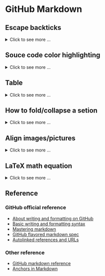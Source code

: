 # GitHub Markdown #

## Escape backticks ##

<details>
<summary>Click to see more ...</summary>

### Excape backticks in plain text ###

Backticks in plain text can be backslash-excaped:

```
The symbol "\`" is called a backtick.
```

The symbol "\`" is called a backtick.


### Excape backticks in inline code blocks ###

Backticks in inline code blocks can be excaped by being enclosed
between `` `` `` and ``  `` ``:

```
The keyboard shortcut (`` ^` ``) can be used to open a terminal window in VS Code.
```

The keyboard shortcut (`` ^` ``) can be used to open a terminal window in VS Code.


### Escape backticks ###

Use more backticks instead of only 3 backticks to escape backticks
inside code block:

``````
````
Some code

```
Some code inside another code
```
````
``````

````
Some code

```
Some code inside another code
```
````

</details>


## Souce code color highlighting ##

<details>
<summary>Click to see more ...</summary>

See:
- [Creating and highlighting code blocks](https://help.github.com/articles/creating-and-highlighting-code-blocks/)
- [List of supported languages on GitHub](https://github.com/github/linguist/blob/master/lib/linguist/languages.yml)
- [How to escape backticks in code block ?](https://github.com/jonschlinkert/remarkable/issues/146)

### Console code ###

<pre lang="no-highlight"><code>
```console
$ pip3 install mlhub
Collecting mlhub
  Downloading https://files.pythonhosted.org/packages/61/4c/0fe1b263358bad88525594a8dd319c40934c16e6c3cc01f32b0b8edb5537/mlhub-2.0.1.tar.gz
Collecting pyyaml (from mlhub)
...
$ ml --version
mlhub version 2.0.1
```
</code></pre>

```console
$ pip3 install mlhub
Collecting mlhub
  Downloading https://files.pythonhosted.org/packages/61/4c/0fe1b263358bad88525594a8dd319c40934c16e6c3cc01f32b0b8edb5537/mlhub-2.0.1.tar.gz
Collecting pyyaml (from mlhub)
...
$ ml --version
mlhub version 2.0.1
```

### C++ ###

<pre lang="no-highlight"><code>
```c++
#include<iostream>

int main() {
  std::cout << "Hello World!\n";
  return 0;
}
```
</code></pre>

```c++
#include<iostream>

int main() {
  std::cout << "Hello World!\n";
  return 0;
}
```

### No highlight ###

<pre lang="no-highlight"><code>
```no-highlight
# Header 1
## Header 2
### Header 3
```
</code></pre>

```no-highlight
# Header 1
## Header 2
### Header 3
```


</details>


## Table ##

<details>
<summary>Click to see more ...</summary>

See:
- [Mastering Markdown](https://guides.github.com/features/mastering-markdown/)
- [Organizing information with tables](https://help.github.com/articles/organizing-information-with-tables/)
- [Github markdown, syntax highlight of code blocks in the table cell](https://stackoverflow.com/a/53038904)

### What GitHub Markdown can do ###

**NOTE**: Blank/empty cells should use `&nbsp;`, otherwise they will
not be rendered correctly.

```Markdown
|header 1|header 2|center|left aligned|right aligned|
|--------|--------|:----:|:-----------|------------:|
| r 1 c 1 | r 1 c 2 | r 1 c 3 blablabla | r 1 c 4 blablabla | r 1 c 5 blablabla |
| &nbsp;  | r 2 c 2 | r 2 c 3 | r 2 c 4 | r 2 c 5 |
| r 3 c 1 | r 3 c 2 | r 3 c 3 | r 3 c 4 | r 3 c 5 |
```

| header 1 | header 2 | center            | left aligned      |     right aligned |
|----------|----------|:-----------------:|:------------------|------------------:|
| r 1 c 1  | r 1 c 2  | r 1 c 3 blablabla | r 1 c 4 blablabla | r 1 c 5 blablabla |
| &nbsp;   | r 2 c 2  | r 2 c 3           | r 2 c 4           |           r 2 c 5 |
| r 3 c 1  | r 3 c 2  | r 3 c 3           | r 3 c 4           |           r 3 c 5 |


### What can only be done by HTML ###

```html
<table>
<thead><tr><th>header 1</th><th>header 2</th><th>header 3</th></tr></thead>
<tbody>
<tr><td>row 1 column 1</td><td align="right">row 1 column 2 blablabla</td><td rowspan="2">row 1-2 column 3</td></tr>
<tr><td>row 2 column 1</td><td align="right">row 2 column 2</td></tr>
<tr><td colspan="3">row 3 column 1-3</td></tr>
</tbody>
</table>
```

<table>
<thead><tr><th>header 1</th><th>header 2</th><th>header 3</th></tr></thead>
<tbody>
<tr><td>row 1 column 1</td><td align="right">row 1 column 2 blablabla</td><td rowspan="2">row 1-2 column 3</td></tr>
<tr><td>row 2 column 1</td><td align="right">row 2 column 2</td></tr>
<tr><td colspan="3">row 3 column 1-3</td></tr>
</tbody>
</table>

To put code blocks inside a table cell, add a blank line before the
markdown code block:

``````html
<table>
<tr><th>YAML</th><th>JSON</th></tr>
<tr>
  <td>
  
```yaml
number: 3.14159
bool: true
string: 'hello'
another-string: bye bye
dict:
  name: Simon
  weight: 66
another-dict: {name: Simon, weight: 66}
```
  </td>
  <td>

```json
{
  "number": 3.14159,
  "bool": true,
  "string": "hello",
  "another-string": "bye bye",
  "dict": {
    "name": "Simon",
    "weight": 66
  },
  "another-dict": {
    "name": "Simon",
    "weight": 66
  }
}
```
  </td>
</tr>
</table>
``````

<table>
<tr><th>YAML</th><th>JSON</th></tr>
<tr>
  <td>
  
```yaml
number: 3.14159
bool: true
string: 'hello'
another-string: bye bye
dict:
  name: Simon
  weight: 66
another-dict: {name: Simon, weight: 66}
```
  </td>
  <td>

```json
{
  "number": 3.14159,
  "bool": true,
  "string": "hello",
  "another-string": "bye bye",
  "dict": {
    "name": "Simon",
    "weight": 66
  },
  "another-dict": {
    "name": "Simon",
    "weight": 66
  }
}
```
  </td>
</tr>
</table>

</details>


## How to fold/collapse a setion ##

<details>
<summary>Click to see more ...</summary>

This can be done by using HTML since it is not directly supported by
GitHub Markdown.

See:
- [A collapsible section with markdown](https://gist.github.com/pierrejoubert73/902cc94d79424356a8d20be2b382e1ab)

```
<details>
<summary>Click here ...</summary>

This sentence will be collapsed/expanded by clicking the line above.

</details>
```

<details>
<summary>Click here ...</summary>

This sentence will be collapsed/expanded by clicking the line above.

</details>

</details>


## Align images/pictures ##

<details>
<summary>Click to see more ...</summary>

To show a single picture in a GitHub markdown file, one can use
`![alternative text](URL)`.  But aligning pictures can be done by
using HTML since it is not directly supported by GitHub Markdown.

See:
- [Center alignment](https://stackoverflow.com/a/51992125)
- [Left and right alignment](https://stackoverflow.com/a/50192235)

### Center alignment ###

```html
<p align="center"> 
  <img src="put image url here" alt="alternate text">
</p>
```

### Left Alignment ###

```html
<img align="left" src="put image url here">
```

### Right Alignment ###

```html
<img align="right" src="put image url here">
```

### Side by Side ###

The most important is to adjust the `height` or `width` of the
pictures to let them fit into a row.

```html
<img align="center" src="url 1" height="250"/>
<img align="center" src="url 2" height="250"/>
```

</details>


## LaTeX math equation ##

<details>
<summary>Click to see more ...</summary>

This can be done by using the service from [CodeCogs
Equation](http://latex.codecogs.com/).  You can put the LaTeX math
equation as parameter to the end of
`http://latex.codecogs.com/svg.latex?`, then a svg image of the
equation will be generated so that you can put the composed link as
embedded image in Markdown doc.  For example, to display LeTaX
equation `\frac{1}{1+sin(x)}`, you can use

```markdown
![my equation](http://latex.codecogs.com/svg.latex?\frac{1}{1+sin(x)})
```

Then it will be shown as a image looks like ![my
equation](http://latex.codecogs.com/svg.latex?\frac{1}{1+sin(x)}).

### Update on 21/11/2022 ###

As announced in 19/05/2022 at [Math support in
Markdown](https://github.blog/2022-05-19-math-support-in-markdown/),
GitHub now supports math expressions natively in Markdown by using the
JavaScript library MathJax.  See [Writing mathematical expressions:
Use Markdown to display mathematical expressions on
GitHub](https://docs.github.com/en/get-started/writing-on-github/working-with-advanced-formatting/writing-mathematical-expressions).

Available TeX/LaTeX commands are listed in [Supported TeX/LaTeX
commands](https://docs.mathjax.org/en/latest/input/tex/macros/index.html).
For example, if the following LaTex math equation is put inside a
`` ```math `` code block:

```latex
\mathbf{J} = [
  \frac{\partial\mathbf{Y}}{\partial x_1},
  \frac{\partial\mathbf{Y}}{\partial x_2},
  \ldots,
  \frac{\partial\mathbf{Y}}{\partial x_n}
  ] =
  \begin{bmatrix}
    \frac{\partial f_1}{\partial x_1} & \cdots &\frac{\partial f_1}{\partial x_n} \\
    \vdots                            & \ddots & \vdots  \\
    \frac{\partial f_m}{\partial x_1} & \cdots & \frac{\partial f_m}{\partial x_n}
  \end{bmatrix}
```

then it will be rendered by GitHub as:

```math
\mathbf{J} = [
  \frac{\partial\mathbf{Y}}{\partial x_1},
  \frac{\partial\mathbf{Y}}{\partial x_2},
  \ldots,
  \frac{\partial\mathbf{Y}}{\partial x_n}
  ] =
  \begin{bmatrix}
    \frac{\partial f_1}{\partial x_1} & \cdots &\frac{\partial f_1}{\partial x_n} \\
    \vdots                            & \ddots & \vdots  \\
    \frac{\partial f_m}{\partial x_1} & \cdots & \frac{\partial f_m}{\partial x_n}
  \end{bmatrix}
```


</details>


## Reference ##

### GitHub official reference ###

- [About writing and formatting on GitHub](https://help.github.com/articles/about-writing-and-formatting-on-github/)
- [Basic writing and formatting syntax](https://help.github.com/articles/basic-writing-and-formatting-syntax/)
- [Mastering markdown](https://guides.github.com/features/mastering-markdown/)
- [GitHub flavored markdown spec](https://github.github.com/gfm/)
- [Autolinked references and URLs](https://help.github.com/articles/autolinked-references-and-urls/)


### Other reference ###

- [GitHub markdown reference](https://github.com/RickCogley/Github-Markdown-Reference)
- [Anchors in Markdown](https://gist.github.com/asabaylus/3071099)


